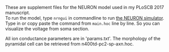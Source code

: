 These are supplement files for the NEURON model used in my PLoSCB 2017 manuscript.<br>
To run the model, type `nrngui` in commandline to run [the NEURON simulator][1]. Type in or copy paste the command from `main.hoc` line by line. So you can visualize the voltage from soma section.<br>

All ion conductance parameters are in 'params.txt'. The morphology of the pyramidal cell can be retrieved from n400td-pc2-sp-axn.hoc.

[1]: https://www.neuron.yale.edu/neuron/
